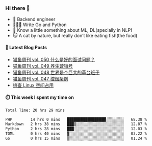 ### Hi there 👋

- 🔧 Backend engineer
- 👨🏻‍💻 Write Go and Python
- 🔭 Know a little something about ML, DL(specially in NLP)
- 🐱 A cat by nature, but really don’t like eating fish(the food)

#### 📖 Latest Blog Posts
<!-- BLOG-POST-LIST:START -->
- [猫鱼周刊 vol. 050 什么是好的面试问题？](https://ameow.xyz/archives/weekly-050)
- [猫鱼周刊 vol. 049 养生营销号](https://ameow.xyz/archives/weekly-049)
- [猫鱼周刊 vol. 048 世界是个巨大的草台班子](https://ameow.xyz/archives/weekly-048)
- [猫鱼周刊 vol. 047 控烟条例](https://ameow.xyz/archives/weekly-047)
- [排查 Linux 空间占用](https://ameow.xyz/archives/linux-storage-usage-troubleshoot)
<!-- BLOG-POST-LIST:END -->

#### ⏱️ This week I spent my time on
<!--START_SECTION:waka-->

```txt
Total Time: 20 hrs 29 mins

PHP        14 hrs 0 mins   █████████████████░░░░░░░░   68.38 %
Markdown   2 hrs 38 mins   ███▒░░░░░░░░░░░░░░░░░░░░░   12.87 %
Python     2 hrs 28 mins   ███░░░░░░░░░░░░░░░░░░░░░░   12.03 %
TOML       0 hrs 40 mins   ▓░░░░░░░░░░░░░░░░░░░░░░░░   03.22 %
Go         0 hrs 15 mins   ▒░░░░░░░░░░░░░░░░░░░░░░░░   01.24 %
```

<!--END_SECTION:waka-->

<!--
**LeslieLeung/LeslieLeung** is a ✨ _special_ ✨ repository because its `README.md` (this file) appears on your GitHub profile.

Here are some ideas to get you started:

- 🔭 I’m currently working on ...
- 🌱 I’m currently learning ...
- 👯 I’m looking to collaborate on ...
- 🤔 I’m looking for help with ...
- 💬 Ask me about ...
- 📫 How to reach me: ...
- 😄 Pronouns: ...
- ⚡ Fun fact: ...
-->
